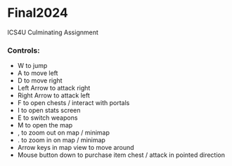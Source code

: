# Final2024
ICS4U Culminating Assignment 

### Controls:
- W to jump
- A to move left
- D to move right
- Left Arrow to attack right
- Right Arrow to attack left
- F to open chests / interact with portals
- I to open stats screen
- E to switch weapons
- M to open the map
- , to zoom out on map / minimap
- . to zoom in on map / minimap
- Arrow keys in map view to move around
- Mouse button down to purchase item chest / attack in pointed direction